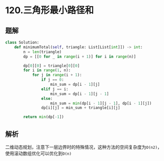 # 120.三角形最小路径和

## 题解

```python
class Solution:
    def minimumTotal(self, triangle: List[List[int]]) -> int:
        n = len(triangle)
        dp = [[0 for _ in range(i + 1)] for i in range(n)]

        dp[0][0] = triangle[0][0]
        for i in range(1, n):
            for j in range(i + 1):
                if j == 0:
                    min_sum = dp[i - 1][j]
                elif j == i:
                    min_sum = dp[i - 1][j - 1]
                else:
                    min_sum = min(dp[i - 1][j - 1], dp[i - 1][j])
                dp[i][j] = min_sum + triangle[i][j]

        return min(dp[-1])
```

## 解析

二维动态规划，注意下一层边界时的特殊情况，这种方法的空间复杂度为`O(n2)`，使用滚动数组优化可以优化到`O(n)`
